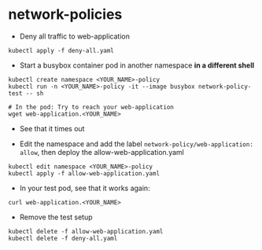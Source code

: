 # network-policies

* Deny all traffic to web-application

```
kubectl apply -f deny-all.yaml
```

* Start a busybox container pod in another namespace **in a different shell**

```
kubectl create namespace <YOUR_NAME>-policy
kubectl run -n <YOUR_NAME>-policy -it --image busybox network-policy-test -- sh

# In the pod: Try to reach your web-application
wget web-application.<YOUR_NAME>
```

* See that it times out

* Edit the namespace and add the label `network-policy/web-application: allow`, then deploy the allow-web-application.yaml

```
kubectl edit namespace <YOUR_NAME>-policy
kubectl apply -f allow-web-application.yaml
```

* In your test pod, see that it works again:

```
curl web-application.<YOUR_NAME>
```

* Remove the test setup

```
kubectl delete -f allow-web-application.yaml
kubectl delete -f deny-all.yaml
```

